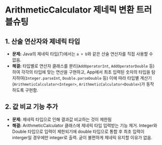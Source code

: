 # ArithmeticCalculator 제네릭 변환 트러블슈팅

## 1. 산술 연산자와 제네릭 타입
- **문제:** Java의 제네릭 타입(T)에서는 `a + b`와 같은 산술 연산자를 직접 사용할 수 없음.
- **해결:** 타입별로 연산자 클래스를 분리(`AddOperatorInt`, `AddOperatorDouble` 등)하여 각각의 타입에 맞는 연산을 구현하고, App에서 최초 입력된 숫자의 타입을 탐지하여(`Integer.parseInt`, `Double.parseDouble` 등) 이에 따라 타입별 계산기(`ArithmeticCalculator<Integer>`, `ArithmeticCalculator<Double>`)가 동작하도록 구현함.

## 2. 값 비교 기능 추가
- **문제:** 제네릭 타입으로 인해 결과값 비교하는 것이 제한됨
- **해결:** ArithmeticCalculator 클래스에 제네릭 타입 입력받는 기능 제거. Integer와 Double 타입으로 입력이 제한되기에 double 타입으로 통합 후 최초 입력이 interger일 경우에만 integer로 출력. 굳이 불편하게 제네릭 유지할 이유가 없음.